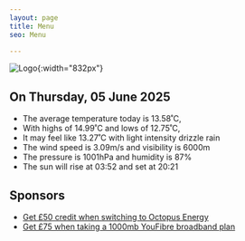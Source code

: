 ```yaml
---
layout: page
title: Menu
seo: Menu

---
```


![Logo](/images/logo.jpg){:width="832px"}

<!-- weather_marker starts -->
## On Thursday, 05 June 2025

- The average temperature today is 13.58˚C,
- With highs of 14.99˚C and lows of 12.75˚C,
- It may feel like 13.27˚C with light intensity drizzle rain
- The wind speed is 3.09m/s and visibility is 6000m
- The pressure is 1001hPa and humidity is 87%
- The sun will rise at 03:52 and set at 20:21

<!-- weather_marker ends -->

## Sponsors

- [Get £50 credit when switching to Octopus Energy](https://bit.ly/3oD1nnS)
- [Get £75 when taking a 1000mb YouFibre broadband plan](https://aklam.io/91zWhU?)
